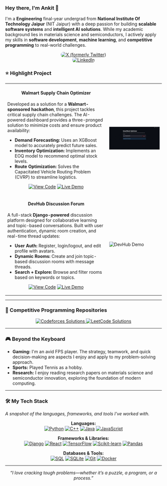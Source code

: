 ### Hey there, I'm Ankit 👋
I'm a **Engineering** final-year undergrad from  **National Institute Of Technology Jaipur** (NIT Jaipur) with a deep passion for building **scalable software systems** and **intelligent AI solutions**. While my academic background lies in materials science and semiconductors, I actively apply my skills in **software development**, **machine learning**, and **competitive programming** to real-world challenges.

<p align="center">
  <a href="https://twitter.com/AlgoAnkit" target="_blank">
    <img
      src="https://img.shields.io/badge/X-000000.svg?style=for-the-badge&logo=x&logoColor=white"
      alt="X (formerly Twitter)"
      style="border-radius:8px; margin:0 8px;"
    />
  </a>
  <br>
  <a href="https://www.linkedin.com/in/ankit-anand-singh-27076b262/" target="_blank">
    <img
      src="https://img.shields.io/badge/LinkedIn-0A66C2.svg?style=for-the-badge&logo=linkedin&logoColor=white"
      alt="LinkedIn"
      style="border-radius:8px; margin:0 8px;"
    />
  </a>
</p>

### ⭐ Highlight Project

<table>
  <tr>
    <td width="65%">
      <h4 align="center">Walmart Supply Chain Optimizer</h4>
      <p>
        Developed as a solution for a <strong>Walmart-sponsored hackathon</strong>, this project tackles critical supply chain challenges. The AI-powered dashboard provides a three-pronged solution to minimize costs and ensure product availability:
        <ul>
          <li><b>Demand Forecasting:</b> Uses an XGBoost model to accurately predict future sales.</li>
          <li><b>Inventory Optimization:</b> Implements an EOQ model to recommend optimal stock levels.</li>
          <li><b>Route Optimization:</b> Solves the Capacitated Vehicle Routing Problem (CVRP) to streamline logistics.</li>
        </ul>
      </p>
      <p align="center">
        <a href="https://github.com/Algo-Ankit/smartstock-optimizer" target="_blank"><img src="https://img.shields.io/badge/View_Code-232F3E?style=for-the-badge&logo=github&logoColor=white" alt="View Code"/></a>
        <a href="https://smartstock-optimizer-wy579k5xubnwdezrkryeke.streamlit.app/" target="_blank"><img src="https://img.shields.io/badge/Live_Demo-FF4B4B?style=for-the-badge&logo=streamlit&logoColor=white" alt="Live Demo"/></a>
      </p>
    </td>
    <td width="35%">
      <img src="https://github.com/Algo-Ankit/smartstock-optimizer/blob/main/Recording%202025-07-24%20211359.gif" alt="Project Visual" />
    </td>
  </tr>

  <tr>
    <td width="65%">
      <h4 align="center">DevHub Discussion Forum</h4>
      <p>
        A full-stack <strong>Django-powered</strong> discussion platform designed for collaborative learning and topic-based conversations. Built with user authentication, dynamic room creation, and real-time thread updates:
        <ul>
          <li><b>User Auth:</b> Register, login/logout, and edit profile with avatars.</li>
          <li><b>Dynamic Rooms:</b> Create and join topic-based discussion rooms with message threads.</li>
          <li><b>Search + Explore:</b> Browse and filter rooms based on keywords or topics.</li>
        </ul>
      </p>
      <p align="center">
        <a href="https://github.com/Algo-Ankit/Discussion_Forum" target="_blank"><img src="https://img.shields.io/badge/View_Code-232F3E?style=for-the-badge&logo=github&logoColor=white" alt="View Code"/></a>
        <a href="https://devhub-28rg.onrender.com" target="_blank"><img src="https://img.shields.io/badge/Live_Demo-FF4B4B?style=for-the-badge&logo=render&logoColor=white" alt="Live Demo"/></a>
      </p>
    </td>
    <td width="35%">
      <img src="https://github.com/Algo-Ankit/devhub-discussion-forum/blob/main/media/demo.gif" alt="DevHub Demo" />
    </td>
  </tr>
  
</table>

---

### 🧠 Competitive Programming Repositories

<p align="center">
  <a href="https://github.com/Algo-Ankit/Codeforces_Solutions" target="_blank">
    <img src="https://img.shields.io/badge/Codeforces_Solutions-1F8ACB.svg?style=for-the-badge&logo=codeforces&logoColor=white" alt="Codeforces Solutions"/>
  </a>
  <a href="https://github.com/Algo-Ankit/Leetcode_Solutions" target="_blank">
    <img src="https://img.shields.io/badge/LeetCode_Solutions-FFA116.svg?style=for-the-badge&logo=leetcode&logoColor=white" alt="LeetCode Solutions"/>
  </a>
</p>


---

### 🎮 Beyond the Keyboard

- **Gaming:** I'm an avid FPS player. The strategy, teamwork, and quick decision-making are aspects I enjoy and apply to my problem-solving approach.
- **Sports:** Played Tennis as a hobby.
- **Research:** I enjoy reading research papers on materials science and semiconductor innovation, exploring the foundation of modern computing.

---
### 🛠️ My Tech Stack

*A snapshot of the languages, frameworks, and tools I've worked with.*

<p align="center">
  <strong>Languages:</strong><br>
  <a href="#"><img alt="Python" src="https://img.shields.io/badge/Python-3776AB.svg?style=for-the-badge&logo=python&logoColor=white" /></a>
  <a href="#"><img alt="C++" src="https://img.shields.io/badge/C++-00599C.svg?style=for-the-badge&logo=cplusplus&logoColor=white" /></a>
  <a href="#"><img alt="Java" src="https://img.shields.io/badge/Java-007396.svg?style=for-the-badge&logo=java&logoColor=white" /></a>
  <a href="#"><img alt="JavaScript" src="https://img.shields.io/badge/JavaScript-F7DF1E.svg?style=for-the-badge&logo=javascript&logoColor=black" /></a>
</p>

<p align="center">
  <strong>Frameworks & Libraries:</strong><br>
  <a href="#"><img alt="Django" src="https://img.shields.io/badge/Django-092E20.svg?style=for-the-badge&logo=django&logoColor=white" /></a>
  <a href="#"><img alt="React" src="https://img.shields.io/badge/React-61DAFB.svg?style=for-the-badge&logo=react&logoColor=black" /></a>
  <a href="#"><img alt="TensorFlow" src="https://img.shields.io/badge/TensorFlow-FF6F00.svg?style=for-the-badge&logo=tensorflow&logoColor=white" /></a>
  <a href="#"><img alt="Scikit-learn" src="https://img.shields.io/badge/scikit_learn-F7931E.svg?style=for-the-badge&logo=scikit-learn&logoColor=white" /></a>
  <a href="#"><img alt="Pandas" src="https://img.shields.io/badge/pandas-150458.svg?style=for-the-badge&logo=pandas&logoColor=white" /></a>
</p>

<p align="center">
  <strong>Databases & Tools:</strong><br>
  <a href="#"><img alt="SQL" src="https://img.shields.io/badge/SQL-4479A1.svg?style=for-the-badge&logo=PostgreSQL&logoColor=white" /></a>
  <a href="#"><img alt="SQLite" src="https://img.shields.io/badge/SQLite-003B57.svg?style=for-the-badge&logo=sqlite&logoColor=white" /></a>
  <a href="#"><img alt="Git" src="https://img.shields.io/badge/Git-F05032.svg?style=for-the-badge&logo=git&logoColor=white" /></a>
  <a href="#"><img alt="Docker" src="https://img.shields.io/badge/Docker-2496ED.svg?style=for-the-badge&logo=docker&logoColor=white" /></a>
</p>

---

<p align="center">
  <i>“I love cracking tough problems—whether it’s a puzzle, a program, or a process.”</i>
</p>
